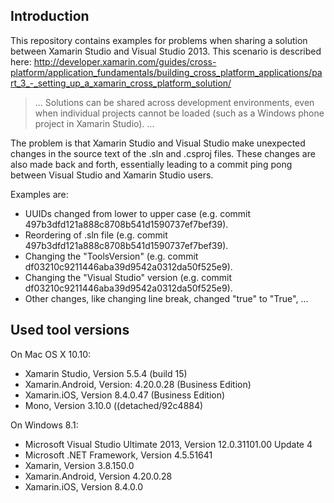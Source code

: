 ## Introduction

This repository contains examples for problems when sharing a solution between Xamarin Studio and Visual Studio 2013. This scenario is described here: http://developer.xamarin.com/guides/cross-platform/application_fundamentals/building_cross_platform_applications/part_3_-_setting_up_a_xamarin_cross_platform_solution/

> ... Solutions can be shared across development environments, even when individual projects cannot be loaded (such as a Windows phone project in Xamarin Studio). ...

The problem is that Xamarin Studio and Visual Studio make unexpected changes in the source text of the .sln and .csproj files. These changes are also made back and forth, essentially leading to a commit ping pong between Visual Studio and Xamarin Studio users.

Examples are:

* UUIDs changed from lower to upper case (e.g. commit 497b3dfd121a888c8708b541d1590737ef7bef39).
* Reordering of .sln file (e.g. commit 497b3dfd121a888c8708b541d1590737ef7bef39).
* Changing the "ToolsVersion" (e.g. commit df03210c9211446aba39d9542a0312da50f525e9).
* Changing the "Visual Studio" version (e.g. commit df03210c9211446aba39d9542a0312da50f525e9).
* Other changes, like changing line break, changed "true" to "True", ...

## Used tool versions
On Mac OS X 10.10:

* Xamarin Studio, Version 5.5.4 (build 15)
* Xamarin.Android, Version: 4.20.0.28 (Business Edition)
* Xamarin.iOS, Version 8.4.0.47 (Business Edition)
* Mono, Version 3.10.0 ((detached/92c4884)

On Windows 8.1:

* Microsoft Visual Studio Ultimate 2013, Version 12.0.31101.00 Update 4
* Microsoft .NET Framework, Version 4.5.51641
* Xamarin, Version 3.8.150.0
* Xamarin.Android, Version 4.20.0.28
* Xamarin.iOS, Version 8.4.0.0
